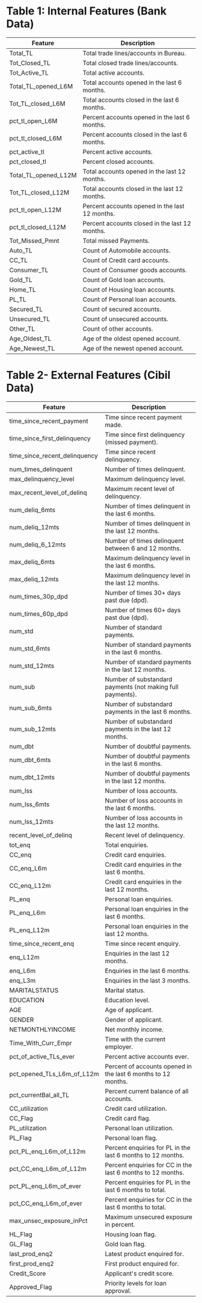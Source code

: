 # Table 1: Internal Features (Bank Data)


| **Feature**           | **Description**                                 |
|-----------------------|-------------------------------------------------|
| Total_TL              | Total trade lines/accounts in Bureau.           |
| Tot_Closed_TL         | Total closed trade lines/accounts.              |
| Tot_Active_TL         | Total active accounts.                          |
| Total_TL_opened_L6M   | Total accounts opened in the last 6 months.     |
| Tot_TL_closed_L6M     | Total accounts closed in the last 6 months.     |
| pct_tl_open_L6M       | Percent accounts opened in the last 6 months.   |
| pct_tl_closed_L6M     | Percent accounts closed in the last 6 months.   |
| pct_active_tl         | Percent active accounts.                        |
| pct_closed_tl         | Percent closed accounts.                        |
| Total_TL_opened_L12M  | Total accounts opened in the last 12 months.    |
| Tot_TL_closed_L12M    | Total accounts closed in the last 12 months.    |
| pct_tl_open_L12M      | Percent accounts opened in the last 12 months.  |
| pct_tl_closed_L12M    | Percent accounts closed in the last 12 months.  |
| Tot_Missed_Pmnt       | Total missed Payments.                          |
| Auto_TL               | Count of Automobile accounts.                   |
| CC_TL                 | Count of Credit card accounts.                  |
| Consumer_TL           | Count of Consumer goods accounts.               |
| Gold_TL               | Count of Gold loan accounts.                    |
| Home_TL               | Count of Housing loan accounts.                 |
| PL_TL                 | Count of Personal loan accounts.                |
| Secured_TL            | Count of secured accounts.                      |
| Unsecured_TL          | Count of unsecured accounts.                    |
| Other_TL              | Count of other accounts.                        |
| Age_Oldest_TL         | Age of the oldest opened account.               |
| Age_Newest_TL         | Age of the newest opened account.               |



# Table 2- External Features (Cibil Data)


| **Feature**                     | **Description**                                                |
|---------------------------------|----------------------------------------------------------------|
| time_since_recent_payment       | Time since recent payment made.                                |
| time_since_first_delinquency    | Time since first delinquency (missed payment).                 |
| time_since_recent_delinquency   | Time since recent delinquency.                                 |
| num_times_delinquent            | Number of times delinquent.                                    |
| max_delinquency_level           | Maximum delinquency level.                                     |
| max_recent_level_of_delinq      | Maximum recent level of delinquency.                           |
| num_deliq_6mts                  | Number of times delinquent in the last 6 months.               |
| num_deliq_12mts                 | Number of times delinquent in the last 12 months.              |
| num_deliq_6_12mts               | Number of times delinquent between 6 and 12 months.            |
| max_deliq_6mts                  | Maximum delinquency level in the last 6 months.                |
| max_deliq_12mts                 | Maximum delinquency level in the last 12 months.               |
| num_times_30p_dpd               | Number of times 30+ days past due (dpd).                       |
| num_times_60p_dpd               | Number of times 60+ days past due (dpd).                       |
| num_std                         | Number of standard payments.                                   |
| num_std_6mts                    | Number of standard payments in the last 6 months.              |
| num_std_12mts                   | Number of standard payments in the last 12 months.             |
| num_sub                         | Number of substandard payments (not making full payments).     |
| num_sub_6mts                    | Number of substandard payments in the last 6 months.           |
| num_sub_12mts                   | Number of substandard payments in the last 12 months.          |
| num_dbt                         | Number of doubtful payments.                                   |
| num_dbt_6mts                    | Number of doubtful payments in the last 6 months.              |
| num_dbt_12mts                   | Number of doubtful payments in the last 12 months.             |
| num_lss                         | Number of loss accounts.                                       |
| num_lss_6mts                    | Number of loss accounts in the last 6 months.                  |
| num_lss_12mts                   | Number of loss accounts in the last 12 months.                 |
| recent_level_of_delinq          | Recent level of delinquency.                                   |
| tot_enq                         | Total enquiries.                                               |
| CC_enq                          | Credit card enquiries.                                         |
| CC_enq_L6m                      | Credit card enquiries in the last 6 months.                    |
| CC_enq_L12m                     | Credit card enquiries in the last 12 months.                   |
| PL_enq                          | Personal loan enquiries.                                       |
| PL_enq_L6m                      | Personal loan enquiries in the last 6 months.                  |
| PL_enq_L12m                     | Personal loan enquiries in the last 12 months.                 |
| time_since_recent_enq           | Time since recent enquiry.                                     |
| enq_L12m                        | Enquiries in the last 12 months.                               |
| enq_L6m                         | Enquiries in the last 6 months.                                |
| enq_L3m                         | Enquiries in the last 3 months.                                |
| MARITALSTATUS                   | Marital status.                                                |
| EDUCATION                       | Education level.                                               |
| AGE                             | Age of applicant.                                              |
| GENDER                          | Gender of applicant.                                           |
| NETMONTHLYINCOME                | Net monthly income.                                            |
| Time_With_Curr_Empr             | Time with the current employer.                                |
| pct_of_active_TLs_ever          | Percent active accounts ever.                                  |
| pct_opened_TLs_L6m_of_L12m      | Percent of accounts opened in the last 6 months to 12 months.  |
| pct_currentBal_all_TL           | Percent current balance of all accounts.                       |
| CC_utilization                  | Credit card utilization.                                       |
| CC_Flag                         | Credit card flag.                                              |
| PL_utilization                  | Personal loan utilization.                                     |
| PL_Flag                         | Personal loan flag.                                            |
| pct_PL_enq_L6m_of_L12m          | Percent enquiries for PL in the last 6 months to 12 months.    |
| pct_CC_enq_L6m_of_L12m          | Percent enquiries for CC in the last 6 months to 12 months.    |
| pct_PL_enq_L6m_of_ever          | Percent enquiries for PL in the last 6 months to total.        |
| pct_CC_enq_L6m_of_ever          | Percent enquiries for CC in the last 6 months to total.        |
| max_unsec_exposure_inPct        | Maximum unsecured exposure in percent.                         |
| HL_Flag                         | Housing loan flag.                                             |
| GL_Flag                         | Gold loan flag.                                                |
| last_prod_enq2                  | Latest product enquired for.                                   |
| first_prod_enq2                 | First product enquired for.                                    |
| Credit_Score                    | Applicant's credit score.                                      |
| Approved_Flag                   | Priority levels for loan approval.                             |

